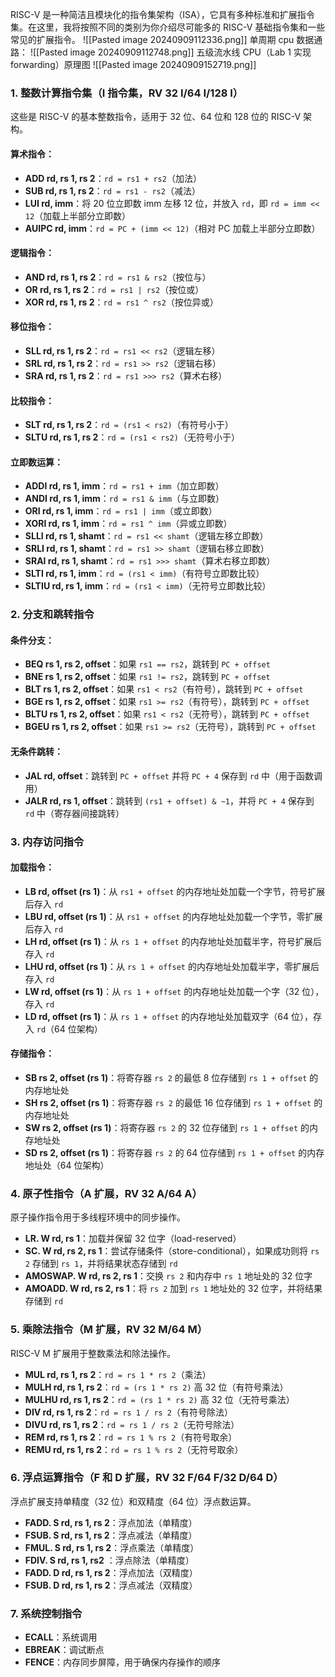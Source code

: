 RISC-V 是一种简洁且模块化的指令集架构（ISA），它具有多种标准和扩展指令集。在这里，我将按照不同的类别为你介绍尽可能多的 RISC-V 基础指令集和一些常见的扩展指令。
![[Pasted image 20240909112336.png]]
单周期 cpu 数据通路：
![[Pasted image 20240909112748.png]]
五级流水线 CPU（Lab 1 实现forwarding）原理图
![[Pasted image 20240909152719.png]]


### 1. **整数计算指令集（I 指令集，RV 32 I/64 I/128 I）**
这些是 RISC-V 的基本整数指令，适用于 32 位、64 位和 128 位的 RISC-V 架构。
#### 算术指令：
- **ADD rd, rs 1, rs 2**：`rd = rs1 + rs2`（加法）
- **SUB rd, rs 1, rs 2**：`rd = rs1 - rs2`（减法）
- **LUI rd, imm**：将 20 位立即数 imm 左移 12 位，并放入 `rd`，即 `rd = imm << 12`（加载上半部分立即数）
- **AUIPC rd, imm**：`rd = PC + (imm << 12)`（相对 PC 加载上半部分立即数）
  
#### 逻辑指令：
- **AND rd, rs 1, rs 2**：`rd = rs1 & rs2`（按位与）
- **OR rd, rs 1, rs 2**：`rd = rs1 | rs2`（按位或）
- **XOR rd, rs 1, rs 2**：`rd = rs1 ^ rs2`（按位异或）

#### 移位指令：
- **SLL rd, rs 1, rs 2**：`rd = rs1 << rs2`（逻辑左移）
- **SRL rd, rs 1, rs 2**：`rd = rs1 >> rs2`（逻辑右移）
- **SRA rd, rs 1, rs 2**：`rd = rs1 >>> rs2`（算术右移）
  
#### 比较指令：
- **SLT rd, rs 1, rs 2**：`rd = (rs1 < rs2)`（有符号小于）
- **SLTU rd, rs 1, rs 2**：`rd = (rs1 < rs2)`（无符号小于）

#### 立即数运算：
- **ADDI rd, rs 1, imm**：`rd = rs1 + imm`（加立即数）
- **ANDI rd, rs 1, imm**：`rd = rs1 & imm`（与立即数）
- **ORI rd, rs 1, imm**：`rd = rs1 | imm`（或立即数）
- **XORI rd, rs 1, imm**：`rd = rs1 ^ imm`（异或立即数）
- **SLLI rd, rs 1, shamt**：`rd = rs1 << shamt`（逻辑左移立即数）
- **SRLI rd, rs 1, shamt**：`rd = rs1 >> shamt`（逻辑右移立即数）
- **SRAI rd, rs 1, shamt**：`rd = rs1 >>> shamt`（算术右移立即数）
- **SLTI rd, rs 1, imm**：`rd = (rs1 < imm)`（有符号立即数比较）
- **SLTIU rd, rs 1, imm**：`rd = (rs1 < imm)`（无符号立即数比较）

### 2. **分支和跳转指令**

#### 条件分支：
- **BEQ rs 1, rs 2, offset**：如果 `rs1 == rs2`，跳转到 `PC + offset`
- **BNE rs 1, rs 2, offset**：如果 `rs1 != rs2`，跳转到 `PC + offset`
- **BLT rs 1, rs 2, offset**：如果 `rs1 < rs2`（有符号），跳转到 `PC + offset`
- **BGE rs 1, rs 2, offset**：如果 `rs1 >= rs2`（有符号），跳转到 `PC + offset`
- **BLTU rs 1, rs 2, offset**：如果 `rs1 < rs2`（无符号），跳转到 `PC + offset`
- **BGEU rs 1, rs 2, offset**：如果 `rs1 >= rs2`（无符号），跳转到 `PC + offset`

#### 无条件跳转：
- **JAL rd, offset**：跳转到 `PC + offset` 并将 `PC + 4` 保存到 `rd` 中（用于函数调用）
- **JALR rd, rs 1, offset**：跳转到 `(rs1 + offset) & ~1`，并将 `PC + 4` 保存到 `rd` 中（寄存器间接跳转）

### 3. **内存访问指令**

#### 加载指令：
- **LB rd, offset (rs 1)**：从 `rs1 + offset` 的内存地址处加载一个字节，符号扩展后存入 `rd`
- **LBU rd, offset (rs 1)**：从 `rs1 + offset` 的内存地址处加载一个字节，零扩展后存入 `rd`
- **LH rd, offset (rs 1)**：从 `rs 1 + offset` 的内存地址处加载半字，符号扩展后存入 `rd`
- **LHU rd, offset (rs 1)**：从 `rs 1 + offset` 的内存地址处加载半字，零扩展后存入 `rd`
- **LW rd, offset (rs 1)**：从 `rs 1 + offset` 的内存地址处加载一个字（32 位），存入 `rd`
- **LD rd, offset (rs 1)**：从 `rs 1 + offset` 的内存地址处加载双字（64 位），存入 `rd`（64 位架构）

#### 存储指令：
- **SB rs 2, offset (rs 1)**：将寄存器 `rs 2` 的最低 8 位存储到 `rs 1 + offset` 的内存地址处
- **SH rs 2, offset (rs 1)**：将寄存器 `rs 2` 的最低 16 位存储到 `rs 1 + offset` 的内存地址处
- **SW rs 2, offset (rs 1)**：将寄存器 `rs 2` 的 32 位存储到 `rs 1 + offset` 的内存地址处
- **SD rs 2, offset (rs 1)**：将寄存器 `rs 2` 的 64 位存储到 `rs 1 + offset` 的内存地址处（64 位架构）

### 4. **原子性指令（A 扩展，RV 32 A/64 A）**

原子操作指令用于多线程环境中的同步操作。

- **LR. W rd, rs 1**：加载并保留 32 位字（load-reserved）
- **SC. W rd, rs 2, rs 1**：尝试存储条件（store-conditional），如果成功则将 `rs 2` 存储到 `rs 1`，并将结果状态存储到 `rd`
- **AMOSWAP. W rd, rs 2, rs 1**：交换 `rs 2` 和内存中 `rs 1` 地址处的 32 位字
- **AMOADD. W rd, rs 2, rs 1**：将 `rs 2` 加到 `rs 1` 地址处的 32 位字，并将结果存储到 `rd`

### 5. **乘除法指令（M 扩展，RV 32 M/64 M）**

RISC-V M 扩展用于整数乘法和除法操作。

- **MUL rd, rs 1, rs 2**：`rd = rs 1 * rs 2`（乘法）
- **MULH rd, rs 1, rs 2**：`rd = (rs 1 * rs 2)` 高 32 位（有符号乘法）
- **MULHU rd, rs 1, rs 2**：`rd = (rs 1 * rs 2)` 高 32 位（无符号乘法）
- **DIV rd, rs 1, rs 2**：`rd = rs 1 / rs 2`（有符号除法）
- **DIVU rd, rs 1, rs 2**：`rd = rs 1 / rs 2`（无符号除法）
- **REM rd, rs 1, rs 2**：`rd = rs 1 % rs 2`（有符号取余）
- **REMU rd, rs 1, rs 2**：`rd = rs 1 % rs 2`（无符号取余）

### 6. **浮点运算指令（F 和 D 扩展，RV 32 F/64 F/32 D/64 D）**

浮点扩展支持单精度（32 位）和双精度（64 位）浮点数运算。

- **FADD. S rd, rs 1, rs 2**：浮点加法（单精度）
- **FSUB. S rd, rs 1, rs 2**：浮点减法（单精度）
- **FMUL. S rd, rs 1, rs 2**：浮点乘法（单精度）
- **FDIV. S rd, rs 1, rs2** ：浮点除法（单精度）
- **FADD. D rd, rs 1, rs 2**：浮点加法（双精度）
- **FSUB. D rd, rs 1, rs 2**：浮点减法（双精度）

### 7. **系统控制指令**

- **ECALL**：系统调用
- **EBREAK**：调试断点
- **FENCE**：内存同步屏障，用于确保内存操作的顺序
